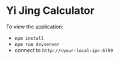 # Yi Jing Calculator

To view the application:

- `npm install`
- `npm run devserver`
- connect to `http://<your-local-ip>:6789`

